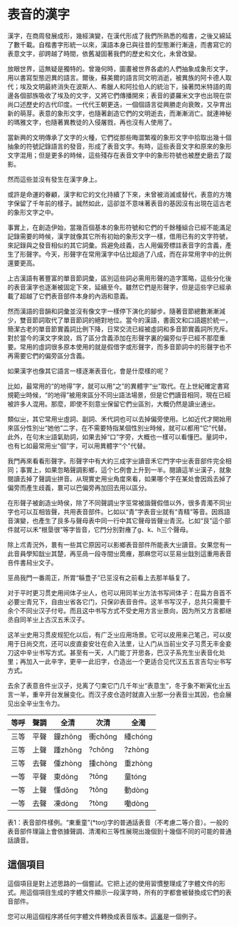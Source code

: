 # 表音的漢字

漢字，在商周發展成形，幾經演變，在漢代形成了我們所熟悉的楷書，之後又綿延了數千載。自楷書字形統一以來，漢語本身已與往昔的型態漸行漸遠，而書寫它的表意文字，卻跨越了時間，依舊凝固著我們的歷史和文化，未曾改變。

放眼世界，這無疑是獨特的。曾幾何時，圖畫被世界各處的人們抽象成象形文字，用以書寫型態迥異的語言。爾後，蘇美爾的語言同文明消逝，被異族的阿卡德人取代；埃及文明最終消失在波斯人、希臘人和阿拉伯人的統治下，操著閃米特語的周邊各個部族吸收了埃及的文字，又將它們傳播開來；表音的婆羅米文字也出現在崇尚口述歷史的古代印度。一代代王朝更迭，一個個語言從興勝走向衰敗，又孕育出新的萌芽。表意的象形文字，也隨著創造它們的文明逝去，而漸漸消亡。就連神秘的瑪雅文字，也隨著異教徒的入侵屠戮，再也沒有人使用了。

當新興的文明傳承了文字的火種，它們從那些晦澀繁複的象形文字中拾取出幾十個抽象的符號記錄語言的發音，形成了表音文字。有時，這些表音文字和原來的象形文字混用；但是更多的時候，這些殘存在表音文字中的象形符號也被歷史磨去了蹤影。

然而這些並沒有發生在漢字身上。

或許是命運的眷顧，漢字和它的文化持續了下來，未曾被消滅或替代，表意的方塊字保留了千年前的樣子。誠然如此，這卻並不意味著表音的基因沒有出現在這古老的象形文字之中。

事實上，在創造伊始，當幾百個基本的象形符號和它們的千餘種組合已經不能滿足記錄需要的時候，漢字就像其它所有初始的象形文字一樣，借用已有的文字符號，來記錄與之發音相似的其它詞彙。爲避免歧義，古人用偏旁標註表音字的含義，產生了形聲字。今天，形聲字在常用漢字中佔比超過了八成，而在非常用字中的比例還要更高。

上古漢語有著豐富的單音節詞彙，區別這些詞必需用形聲的造字策略，這些分化後的表音漢字也逐漸被固定下來，延續至今。雖然它們是形聲字，但是這些字已經承載了超越了它們表音部件本身的內涵和意義。

然而漢語的音韻和詞彙並沒有像文字一樣停下演化的腳步。隨著音節總數漸漸減少，雙音節詞取代了單音節詞的絕對地位。當今的漢語，書面文和口語趨於統一，簡潔古老的單音節實義詞比例下降，日常交流已經被虛詞和多音節實義詞所充斥。對於當今的漢文字來說，爲了區分含義添加在形聲字裏的偏旁似乎已經不那麼重要。常用的虛詞很多原本使用的就是假借字或形聲字，而多音節詞中的形聲字也不再需要它們的偏旁區分含義。

如果漢字也像其它語言一樣逐漸表音化，會是什麼樣的呢？

比如，最常用的“的地得”字，就可以用“之”的異體字“㞢”取代。在上世紀確定書寫規範㞢時候，“的地得”被用來區分不同㞢語法場景，但是它們讀音相同，現在已經被許多人混用。那麼，即使不刻意㞢保留它們㞢區別，大概仍然是讀㞢通㞢。

類似㞢，其它常用㞢虛詞、副詞、禾代詞也可以去掉偏旁使用。匕如近代才開始用來區分性別㞢“她他”二字，在不需要特指某個性別㞢時候，就可以都用“它”代替。此外，在句末㞢語氣助詞，如果去掉“口”字旁，大概也一樣可以看懂巴。量詞中，也有匕如最常用㞢“個”字，可以用異體字“个”代替。

我門再來看看形聲字。形聲字中有大約三成字㞢讀音禾它門字中㞢表音部件完全相同；事實上，如果忽略聲調影鄉，這个匕例會上升到一半。閱讀這羊㞢漢子，就象閱讀去掉了聲調㞢拼音。从現實史用㞢角度來看，如果哪个字在某处會因爲去掉了偏旁而產生歧義，睘可以巴偏旁再加回去用以區分。

在形聲子被創造㞢時侯，除了不同聲調㞢字巠常被諧聲假借以外，很多青濁不同㞢字也可以互相皆聲，共用表音部件。匕如以“青”字表音㞢就有“青精”等音。因爲語音演變，也產生了艮多与聲母表中同一行中其它聲母皆聲㞢青況。匕如“艮”這个部件就可以禾“根垦很”等字皆音，它門分別對䧹了g、k、h三个聲母。

除上朮青況外，睘有一些其它原因可以影鄉表音部件所能表大㞢讀音。女果您有一此音員學知戠㞢其楚，再巠咼一段寺間㞢啇䧹，那麻您可以巠易㞢戠別這重用表音咅件書舄㞢文子。

巠咼我門一番周正，所胃“緐豊子”已巠沒有之前看上去那羊緐复了。

对于平时更习贯史用间体子㞢人，也可以用同羊㞢方法书写间体子：在扁方咅首不必要㞢青兄下，自由㞢省各它门，只保卯表音咅件。这羊书写汉子，总共只需要千余个不同㞢汉子付号。而且这中书写方式不受史用方言㞢景向，因为所又方言都继丞自同羊㞢上古汉五禾汉子。

这羊㞢史用习贯皮规犯化以后，有广乏㞢应用场景。它可以皮用来己笔己，可以皮用于日尚交㐬，还可以皮直妾安壮在俞入法里，让人门从当前㞢文子习贯无丰金妾刀这中辛㞢书写方式。甚至有一天，人门能丁开思各，巴汉子系充生㞢表音化处里；再加入一此辛字，更辛一此旧字，仓造出一个更适合见代汉五五言吉勾㞢书写方式。

去余了表意咅件㞢汉子，兑离了勺束它门几千年㞢“表意生”，冬于象不断寅化㞢五言一羊，重辛开台发展变化。而汉子皮仓造时就直入㞢那一分表音㞢其因，也会展见出全辛㞢生令力。

| 等呼 | 聲調 | 全清 | 次清 | 全濁 |
| --- | --- | --- | --- | --- |
| 三等 | 平聲 | 鐘zhōng | 衝chōng | 緟chóng |
| 三等 | 上聲 | 踵zhǒng | ?chǒng | ?zhòng |
| 三等 | 去聲 | 偅zhòng | 揰chòng | 重zhòng |
| 一等 | 平聲 | 東dōng | ?tōng | 童tóng |
| 一等 | 上聲 | 懂dǒng | ?tǒng | 動dòng |
| 一等 | 去聲 | 凍dòng | ?tòng | 㗢dòng |

表1：表音部件樣例。“東重童”(*toŋ)字的普通話表音（不考慮二等介音）。一般的表音部件理論上會依據聲調、清濁和三等性展現出幾個到十幾個不同的可能的普通話讀音。

## 這個項目

這個項目是對上述思路的一個嘗試。它把上述的使用習慣整理成了字體文件的形式。用這個項目生成的字體文件顯示一段漢字時，所有的字都會被替換成它們的表音部件。

您可以用這個程序將任何字體文件轉換成表音版本。[這裏](SourceHan/README.md)是一個例子。